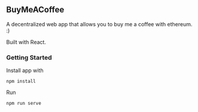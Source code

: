## BuyMeACoffee

A decentralized web app that allows you to buy me a coffee with ethereum. :) 

Built with React.

### Getting Started

Install app with 

`npm install`

Run 

`npm run serve`
